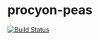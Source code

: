 # procyon-peas
[![Build Status](https://travis-ci.com/procyon-projects/procyon-peas.svg?branch=master)](https://travis-ci.com/procyon-projects/procyon-peas)
